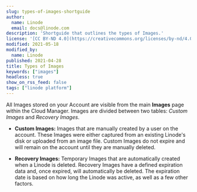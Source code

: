 ```yaml
---
slug: types-of-images-shortguide
author:
  name: Linode
  email: docs@linode.com
description: 'Shortguide that outlines the types of Images.'
license: '[CC BY-ND 4.0](https://creativecommons.org/licenses/by-nd/4.0)'
modified: 2021-05-18
modified_by:
  name: Linode
published: 2021-04-28
title: Types of Images
keywords: ["images"]
headless: true
show_on_rss_feed: false
tags: ["linode platform"]
---
```


All Images stored on your Account are visible from the main **Images** page within the Cloud Manager. Images are divided between two tables: *Custom Images* and *Recovery Images*.

- **Custom Images:** Images that are manually created by a user on the account. These Images were either captured from an existing Linode's disk or uploaded from an image file. Custom Images do not expire and will remain on the account until they are manually deleted.

- **Recovery Images:** Temporary Images that are automatically created when a Linode is deleted. Recovery Images have a defined expiration data and, once expired, will automatically be deleted. The expiration date is based on how long the Linode was active, as well as a few other factors.